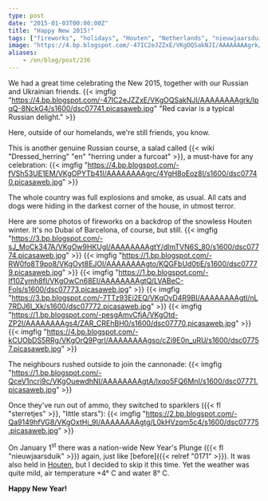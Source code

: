 ```yaml
---
type: post
date: "2015-01-03T00:00:00Z"
title: "Happy New 2015!"
tags: ["fireworks", "holidays", "Houten", "Netherlands", "nieuwjaarsduik"]
image: "https://4.bp.blogspot.com/-47IC2eJZZxE/VKgOQSakNJI/AAAAAAAAgrk/IpqQ-8NckG4/s1600/dsc07741.picasaweb.jpg"
aliases:
    - /en/blog/post/236
---
```


We had a great time celebrating the New 2015, together with our Russian and Ukrainian friends.
{{< imgfig "https://4.bp.blogspot.com/-47IC2eJZZxE/VKgOQSakNJI/AAAAAAAAgrk/IpqQ-8NckG4/s1600/dsc07741.picasaweb.jpg" "Red caviar is a typical Russian delight." >}}

Here, outside of our homelands, we're still friends, you know.

<!--more-->

This is another genuine Russian course, a salad called {{< wiki "Dressed_herring" "en" "herring under a furcoat" >}}, a must-have for any celebration:
{{< imgfig "https://4.bp.blogspot.com/-fVSh53UE1EM/VKgOPYTb41I/AAAAAAAAgrc/4YgH8oEoz8I/s1600/dsc07740.picasaweb.jpg" >}}

The whole country was full explosions and smoke, as usual. All cats and dogs were hiding in the darkest corner of the house, in utmost terror.

Here are some photos of fireworks on a backdrop of the snowless Houten winter. It's no Dubai of Barcelona, of course, but still.
{{< imgfig "https://3.bp.blogspot.com/-sJ_MoCk347A/VKgOw9HKUgI/AAAAAAAAgtY/dlmTVN6S_80/s1600/dsc07774.picasaweb.jpg" >}}
{{< imgfig "https://1.bp.blogspot.com/-RW0fo8T9po8/VKgOyt8EJOI/AAAAAAAAgto/KQGFbUd0tiE/s1600/dsc07779.picasaweb.jpg" >}}
{{< imgfig "https://1.bp.blogspot.com/-lf10Zymh8fI/VKgOwCn68EI/AAAAAAAAgtQ/LVABeC-Fols/s1600/dsc07773.picasaweb.jpg" >}}
{{< imgfig "https://3.bp.blogspot.com/-7TTz93Ej2EQ/VKgOvD4R9BI/AAAAAAAAgtI/nL7RDJ6I_Xk/s1600/dsc07772.picasaweb.jpg" >}}
{{< imgfig "https://1.bp.blogspot.com/-pesgAmvCfjA/VKgOtd-ZP2I/AAAAAAAAgs4/ZAR_CREhBH0/s1600/dsc07770.picasaweb.jpg" >}}
{{< imgfig "https://4.bp.blogspot.com/-kCUObDS5RRg/VKgOrQ9PgrI/AAAAAAAAgso/cZi9E0n_uRU/s1600/dsc07757.picasaweb.jpg" >}}

The neighbours rushed outside to join the cannonade:
{{< imgfig "https://1.bp.blogspot.com/-QceV1ncri9c/VKgOuewdhNI/AAAAAAAAgtA/lxqo5FQ6MnI/s1600/dsc07771.picasaweb.jpg" >}}

Once they've run out of ammo, they switched to sparklers ({{< fl "sterretjes" >}}, "little stars"):
{{< imgfig "https://2.bp.blogspot.com/-Qa9149hfVG8/VKgOxtHj_9I/AAAAAAAAgtg/L0kHVzqm5c4/s1600/dsc07775.picasaweb.jpg" >}}

On January 1<sup>st</sup> there was a nation-wide New Year's Plunge ({{< fl "nieuwjaarsduik" >}}) again, just like [before]({{< relref "0171" >}}). It was also held in [Houten](http://www.nieuwjaarsduikhouten.nl/), but I decided to skip it this time. Yet the weather was quite mild, air temperature +4° C and water 8° C.

**Happy New Year!**
